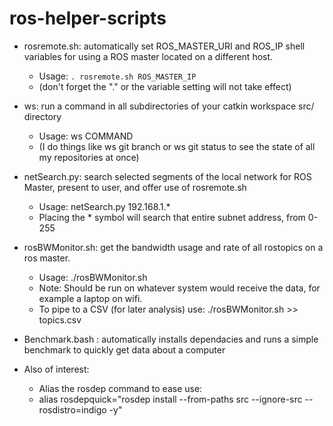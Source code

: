 ros-helper-scripts
==================

* rosremote.sh: automatically set ROS_MASTER_URI and ROS_IP shell variables for using a ROS master located on a different host.
   * Usage: `. rosremote.sh ROS_MASTER_IP`
   * (don't forget the "." or the variable setting will not take effect)
* ws: run a command in all subdirectories of your catkin workspace src/ directory
   * Usage: ws COMMAND
   * (I do things like ws git branch or ws git status to see the state of all my repositories at once) 
* netSearch.py: search selected segments of the local network for ROS Master, present to user, and offer use of rosremote.sh
   * Usage: netSearch.py 192.168.1.*
   * Placing the * symbol will search that entire subnet address, from 0-255
* rosBWMonitor.sh: get the bandwidth usage and rate of all rostopics on a ros master. 
   * Usage:  ./rosBWMonitor.sh
   * Note: Should be run on whatever system would receive the data, for example a laptop on wifi.
   * To pipe to a CSV (for later analysis) use: ./rosBWMonitor.sh >> topics.csv
* Benchmark.bash : automatically installs dependacies and runs a simple benchmark to quickly get data about a computer
 

* Also of interest: 
  * Alias the rosdep command to ease use: 
  * alias rosdepquick="rosdep install --from-paths src --ignore-src --rosdistro=indigo -y"

   

